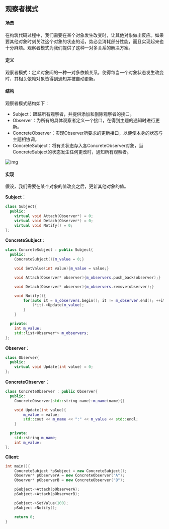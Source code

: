 ## 观察者模式

#### 场景

 在构筑代码过程中，我们需要在某个对象发生改变时，让其他对象做出反应。如果要其他对象时刻关注这个对象的状态的话，势必会消耗部分性能，而且实现起来也十分麻烦。观察者模式为我们提供了这种一对多关系的解决方案。

#### 定义

 观察者模式：定义对象间的一种一对多依赖关系，使得每当一个对象状态发生改变时，其相关依赖对象皆得到通知并被自动更新。

#### 结构

 观察者模式结构如下：

- Subject：跟踪所有观察者，并提供添加和删除观察者的接口。
- Observer：为所有的具体观察者定义一个接口，在得到主题的通知时进行更新。
- ConcreteObserver：实现Observer所要求的更新接口，以便使本身的状态与主题相协调。
- ConcreteSubject：将有关状态存入各ConcreteObserver对象，当ConcreteSubject的状态发生任何更改时，通知所有观察者。

![img](https://gitbook.corp.sdo.com/seniorserver/design-patterns/observer.png)

#### 实现

 假设，我们需要在某个对象的值改变之后，更新其他对象的值。

**Subject**：

```c++
class Subject{
  public:
    virtual void Attach(Observer*) = 0;
    virtual void Detach(Observer*) = 0;
    virtual void Notify() = 0;
};
```

**ConcreteSubject**：

```c++
class ConcreteSubject : public Subject{
  public:
    ConcreteSubject(){m_value = 0;}

    void SetValue(int value){m_value = value;}

    void Attach(Observer* observer){m_observers.push_back(observer);}

    void Detach(Observer* observer){m_observers.remove(observer);}

    void Notify(){
        for(auto it = m_observers.begin(); it != m_observer.end(); ++it){
            (*it)->Update(m_value);
        }
    }

  private:
    int m_value;
    std::list<Observer*> m_observers;
};
```

**Observer**：

```c++
class Observer{
  public:
    virtual void Update(int value) = 0;
};
```

**ConcreteObserver**：

```c++
class ConcreteObserver : public Observer{
  public:
    ConcreteObserver(std::string name):m_name(name){}

    void Update(int value){
        m_value = value;
        std::cout << m_name << ":" << m_value << std::endl;
    }

  private:
    std::string m_name;
    int m_value;
};
```

**Client**:

```c++
int main(){
    ConcreteSubject *pSubject = new ConcreteSubject();
    Observer* pObserverA = new ConcreteObserver("A");
    Observer* pObserverB = new ConcreteObserver("B");

    pSubject->Attach(pObserverA);
    pSubject->Attach(pObserverB);

    pSubject->SetValue(100);
    pSubject->Notify();

    return 0;
}
```